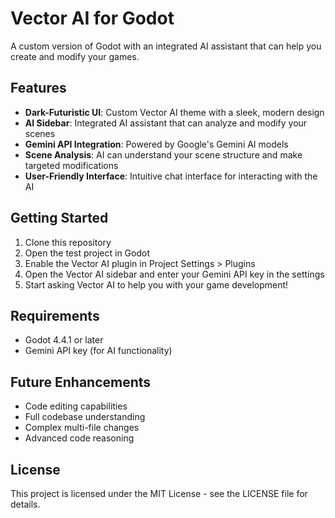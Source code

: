 # Vector AI for Godot

A custom version of Godot with an integrated AI assistant that can help you create and modify your games.

## Features

- **Dark-Futuristic UI**: Custom Vector AI theme with a sleek, modern design
- **AI Sidebar**: Integrated AI assistant that can analyze and modify your scenes
- **Gemini API Integration**: Powered by Google's Gemini AI models
- **Scene Analysis**: AI can understand your scene structure and make targeted modifications
- **User-Friendly Interface**: Intuitive chat interface for interacting with the AI

## Getting Started

1. Clone this repository
2. Open the test project in Godot
3. Enable the Vector AI plugin in Project Settings > Plugins
4. Open the Vector AI sidebar and enter your Gemini API key in the settings
5. Start asking Vector AI to help you with your game development!

## Requirements

- Godot 4.4.1 or later
- Gemini API key (for AI functionality)

## Future Enhancements

- Code editing capabilities
- Full codebase understanding
- Complex multi-file changes
- Advanced code reasoning

## License

This project is licensed under the MIT License - see the LICENSE file for details.

